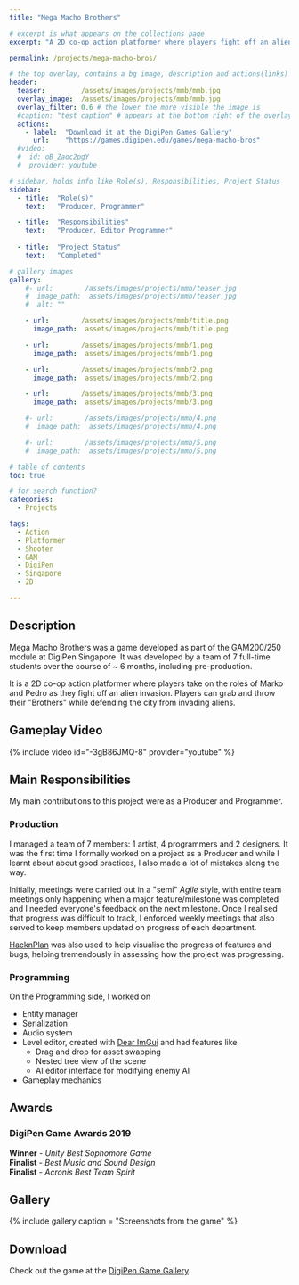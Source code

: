 ```yaml
---
title: "Mega Macho Brothers"

# excerpt is what appears on the collections page
excerpt: "A 2D co-op action platformer where players fight off an alien invasion."

permalink: /projects/mega-macho-bros/

# the top overlay, contains a bg image, description and actions(links)
header:
  teaser:         /assets/images/projects/mmb/mmb.jpg
  overlay_image:  /assets/images/projects/mmb/mmb.jpg
  overlay_filter: 0.6 # the lower the more visible the image is
  #caption: "test caption" # appears at the bottom right of the overlay
  actions:
    - label:  "Download it at the DigiPen Games Gallery"
      url:    "https://games.digipen.edu/games/mega-macho-bros"
  #video:
  #  id: oB_Zaoc2pgY
  #  provider: youtube

# sidebar, holds info like Role(s), Responsibilities, Project Status
sidebar:
  - title:  "Role(s)"
    text:   "Producer, Programmer"

  - title:  "Responsibilities"
    text:   "Producer, Editor Programmer"
    
  - title:  "Project Status"
    text:   "Completed"

# gallery images
gallery:
    #- url:        /assets/images/projects/mmb/teaser.jpg
    #  image_path:  assets/images/projects/mmb/teaser.jpg
    #  alt: ""

    - url:        /assets/images/projects/mmb/title.png
      image_path:  assets/images/projects/mmb/title.png

    - url:        /assets/images/projects/mmb/1.png
      image_path:  assets/images/projects/mmb/1.png

    - url:        /assets/images/projects/mmb/2.png
      image_path:  assets/images/projects/mmb/2.png

    - url:        /assets/images/projects/mmb/3.png
      image_path:  assets/images/projects/mmb/3.png

    #- url:        /assets/images/projects/mmb/4.png
    #  image_path:  assets/images/projects/mmb/4.png

    #- url:        /assets/images/projects/mmb/5.png
    #  image_path:  assets/images/projects/mmb/5.png

# table of contents
toc: true

# for search function?
categories:
  - Projects

tags:
  - Action
  - Platformer
  - Shooter
  - GAM
  - DigiPen
  - Singapore
  - 2D

---
```


## Description

Mega Macho Brothers was a game developed as part of the GAM200/250 module at DigiPen Singapore. It was developed by a team of 7 full-time students over the course of ~ 6 months, including pre-production.

It is a 2D co-op action platformer where players take on the roles of Marko and Pedro as they fight off an alien invasion. Players can grab and throw their "Brothers" while defending the city from invading aliens.

## Gameplay Video

{% include video id="-3gB86JMQ-8" provider="youtube" %}

## Main Responsibilities

My main contributions to this project were as a Producer and Programmer.  

### Production

I managed a team of 7 members: 1 artist, 4 programmers and 2 designers. It was the first time I formally worked on a project as a Producer and while I learnt about about good practices, I also made a lot of mistakes along the way.

Initially, meetings were carried out in a "semi" *Agile* style, with entire team meetings only happening when a major feature/milestone was completed and I needed everyone's feedback on the next milestone. Once I realised that progress was difficult to track, I enforced weekly meetings that also served to keep members updated on progress of each department.

[HacknPlan](https://hacknplan.com/) was also used to help visualise the progress of features and bugs, helping tremendously in assessing how the project was progressing.

### Programming

On the Programming side, I worked on
- Entity manager
- Serialization
- Audio system
- Level editor, created with [Dear ImGui](https://github.com/ocornut/imgui) and had features like
    - Drag and drop for asset swapping
    - Nested tree view of the scene
    - AI editor interface for modifying enemy AI
- Gameplay mechanics

## Awards

### DigiPen Game Awards 2019

**Winner** - *Unity Best Sophomore Game*   
**Finalist** - *Best Music and Sound Design*   
**Finalist** - *Acronis Best Team Spirit* 

## Gallery

{% include gallery caption = "Screenshots from the game" %}

## Download

Check out the game at the [DigiPen Game Gallery](https://games.digipen.edu/games/mega-macho-bros).
